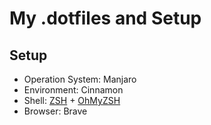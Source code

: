 # My .dotfiles and Setup

## Setup

- Operation System: Manjaro
- Environment: Cinnamon
- Shell: [ZSH][zsh] + [OhMyZSH][ohmyzsh]
- Browser: Brave

[i3gaps]: https://github.com/Airblader/i3
[polybar]: https://github.com/jaagr/polybar
[vscode]: https://code.visualstudio.com/
[pcmanfm]: https://github.com/lxqt/pcmanfm-qt
[xfceterm]: https://github.com/xfce-mirror/xfce4-terminal
[zsh]: https://github.com/zsh-users/zsh
[ohmyzsh]: http://ohmyz.sh/
[stylish]: https://chrome.google.com/webstore/detail/stylish-custom-themes-for/
[sigmag]: https://github.com/Catgrills/Sigma-G
[eden]: https://github.com/Catgrills/Eden
